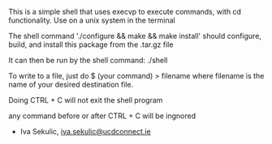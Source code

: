 This is a simple shell that uses execvp to execute commands, with cd functionality. Use on a unix system in the terminal

The shell command './configure && make && make install' should configure, build, and install this package from the .tar.gz file

It can then be run by the shell command: ./shell

To write to a file, just do $ (your command) > filename where filename is the name of your desired destination file.

Doing CTRL + C will not exit the shell program

any command before or after CTRL + C will be ingnored

- Iva Sekulic, iva.sekulic@ucdconnect.ie 

